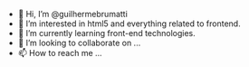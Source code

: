 - 👋 Hi, I’m @guilhermebrumatti
- 👀 I’m interested in html5 and everything related to frontend.
- 🌱 I’m currently learning front-end technologies.
- 💞️ I’m looking to collaborate on ...
- 📫 How to reach me ...

<!---
guilhermebrumatti/guilhermebrumatti is a ✨ special ✨ repository because its `README.md` (this file) appears on your GitHub profile.
You can click the Preview link to take a look at your changes.
--->

